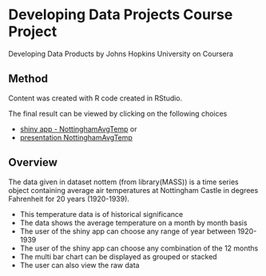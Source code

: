 # Developing Data Projects Course Project
Developing Data Products by Johns Hopkins University on Coursera

## Method
Content was created with R code created in RStudio.

The final result can be viewed by clicking on the following choices
- [shiny app - NottinghamAvgTemp](https://byron-data.shinyapps.io/NottinghamAvgTemp/) or
- [presentation NottinghamAvgTemp](http://rpubs.com/traderstuart/nottinghamavgtemp)

## Overview
The data given in dataset nottem (from library(MASS)) is a time series object containing average air temperatures at Nottingham Castle in
degrees Fahrenheit for 20 years (1920-1939).

- This temperature data is of historical significance
- The data shows the average temperature on a month by month basis
- The user of the shiny app can choose any range of year between 1920-1939
- The user of the shiny app can choose any combination of the 12 months
- The multi bar chart can be displayed as grouped or stacked
- The user can also view the raw data
